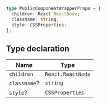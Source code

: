 ```ts
type PublicComponentWrapperProps = {
  children: React.ReactNode;
  className: string;
  style: CSSProperties;
};
```

## Type declaration

| Name | Type |
| ------ | ------ |
| <a id="children"></a> `children` | `React.ReactNode` |
| <a id="classname"></a> `className`? | `string` |
| <a id="style"></a> `style`? | `CSSProperties` |
